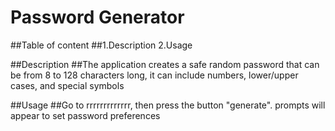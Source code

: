 
# Password Generator

##Table of content
##1.Description 2.Usage

##Description
##The application creates a safe random password that can be from 8 to 128 characters long, it can include numbers, lower/upper cases, and special symbols

##Usage
##Go to rrrrrrrrrrrrr, then press the button "generate".  prompts will appear to set password preferences
